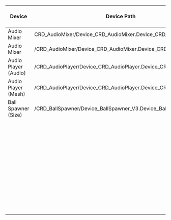 | Device | Device Path | Custom Option Key | Custom Option Value Example |
| --- | --- | --- | --- |
| Audio Mixer | CRD_AudioMixer/Device_CRD_AudioMixer.Device_CRD_AudioMixer_C | Mix | /Game/Sounds/Fort_UI_Sounds/FrontEnd/Cilantro/CBM_Cilantro_Warning.CBM_Cilantro_Warning | 
| Audio Mixer | /CRD_AudioMixer/Device_CRD_AudioMixer.Device_CRD_AudioMixer_C | Bus | /AudioWorldization/Modulation/AudioWorldization_Quadrant_E_Bus_WallDistance.AudioWorldization_Quadrant_E_Bus_WallDistance |
| Audio Player (Audio) | /CRD_AudioPlayer/Device_CRD_AudioPlayer.Device_CRD_AudioPlayer_C | Audio | /BRCosmetics/Athena/Sounds/Emotes/JadeTowel_Gloss/EmoteMusic_JadeTowel_Gloss_Loop.EmoteMusic_JadeTowel_Gloss_Loop |
| Audio Player (Mesh) | /CRD_AudioPlayer/Device_CRD_AudioPlayer.Device_CRD_AudioPlayer_C | Mesh | /Game/Environments/Asteria/Props/Quest/Quest_Clipboard_A/Meshes/SM_Quest_Clipboard_A.SM_Quest_Clipboard_A |
| Ball Spawner (Size) | /CRD_BallSpawner/Device_BallSpawner_V3.Device_BallSpawner_V3_C | BallSize | 0.100000 |
|  |  |  |  |
|  |  |  |  |
|  |  |  |  |
|  |  |  |  |
|  |  |  |  |
|  |  |  |  |
|  |  |  |  |
|  |  |  |  |
|  |  |  |  |
|  |  |  |  |
|  |  |  |  |
|  |  |  |  |
|  |  |  |  |
|  |  |  |  |
|  |  |  |  |
|  |  |  |  |
|  |  |  |  |
|  |  |  |  |
|  |  |  |  |
|  |  |  |  |
|  |  |  |  |
|  |  |  |  |
|  |  |  |  |
|  |  |  |  |
|  |  |  |  |
|  |  |  |  |
|  |  |  |  |
|  |  |  |  |
|  |  |  |  |
|  |  |  |  |
|  |  |  |  |
|  |  |  |  |
|  |  |  |  |
|  |  |  |  |
|  |  |  |  |
|  |  |  |  |
|  |  |  |  |
|  |  |  |  |
|  |  |  |  |
|  |  |  |  |
|  |  |  |  |
|  |  |  |  |
|  |  |  |  |
|  |  |  |  |
|  |  |  |  |
|  |  |  |  |
|  |  |  |  |
|  |  |  |  |
|  |  |  |  |
|  |  |  |  |